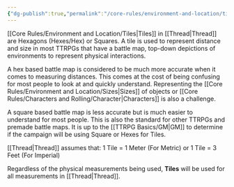 ```yaml
---
{"dg-publish":true,"permalink":"/core-rules/environment-and-location/tiles/"}
---
```


[[Core Rules/Environment and Location/Tiles\|Tiles]] in [[Thread\|Thread]] are Hexagons (Hexes/Hex) or Squares. A tile is used to represent distance and size in most TTRPGs that have a battle map, top-down depictions of environments to represent physical interactions.

A hex based battle map is considered to be much more accurate when it comes to measuring distances. This comes at the cost of being confusing for most people to look at and quickly understand. Representing the [[Core Rules/Environment and Location/Sizes\|Sizes]] of objects or [[Core Rules/Characters and Rolling/Character\|Characters]] is also a challenge.

A square based battle map is less accurate but is much easier to understand for most people. This is also the standard for other TTRPGs and premade battle maps. It is up to the [[TTRPG Basics/GM\|GM]] to determine if the campaign will be using Square or Hexes for Tiles.

[[Thread\|Thread]] assumes that:
1 Tile = 1 Meter (For Metric)
or
1 Tile = 3 Feet (For Imperial)

Regardless of the physical measurements being used, **Tiles** will be used for all measurements in [[Thread\|Thread]].